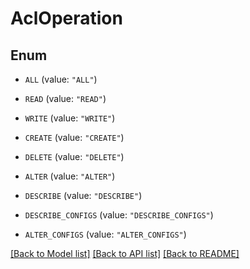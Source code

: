 # AclOperation

## Enum


* `ALL` (value: `"ALL"`)

* `READ` (value: `"READ"`)

* `WRITE` (value: `"WRITE"`)

* `CREATE` (value: `"CREATE"`)

* `DELETE` (value: `"DELETE"`)

* `ALTER` (value: `"ALTER"`)

* `DESCRIBE` (value: `"DESCRIBE"`)

* `DESCRIBE_CONFIGS` (value: `"DESCRIBE_CONFIGS"`)

* `ALTER_CONFIGS` (value: `"ALTER_CONFIGS"`)


[[Back to Model list]](../README.md#documentation-for-models) [[Back to API list]](../README.md#documentation-for-api-endpoints) [[Back to README]](../README.md)


